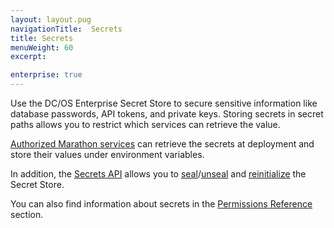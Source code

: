 ```yaml
---
layout: layout.pug
navigationTitle:  Secrets
title: Secrets
menuWeight: 60
excerpt:

enterprise: true
---
```


Use the DC/OS Enterprise Secret Store to secure sensitive information like database passwords, API tokens, and private keys. Storing secrets in secret paths allows you to restrict which services can retrieve the value.

[Authorized Marathon services](/1.11//security/ent/#spaces) can retrieve the secrets at deployment and store their values under environment variables.

In addition, the [Secrets API](/1.11/security/ent/secrets/secrets-api/) allows you to [seal](/1.11/security/ent/secrets/seal-store/)/[unseal](/1.11/security/ent/secrets/unseal-store/) and [reinitialize](/1.11/security/ent/secrets/custom-key/) the Secret Store.

You can also find information about secrets in the [Permissions Reference](/1.11/security/ent/perms-reference/#secrets) section.
